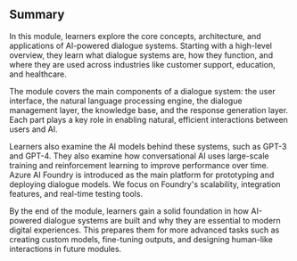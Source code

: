## Summary

In this module, learners explore the core concepts, architecture, and applications of AI-powered dialogue systems. Starting with a high-level overview, they learn what dialogue systems are, how they function, and where they are used across industries like customer support, education, and healthcare.

The module covers the main components of a dialogue system: the user interface, the natural language processing engine, the dialogue management layer, the knowledge base, and the response generation layer. Each part plays a key role in enabling natural, efficient interactions between users and AI.

Learners also examine the AI models behind these systems, such as GPT-3 and GPT-4. They also examine how conversational AI uses large-scale training and reinforcement learning to improve performance over time. Azure AI Foundry is introduced as the main platform for prototyping and deploying dialogue models. We focus on Foundry's scalability, integration features, and real-time testing tools.

By the end of the module, learners gain a solid foundation in how AI-powered dialogue systems are built and why they are essential to modern digital experiences. This prepares them for more advanced tasks such as creating custom models, fine-tuning outputs, and designing human-like interactions in future modules.
